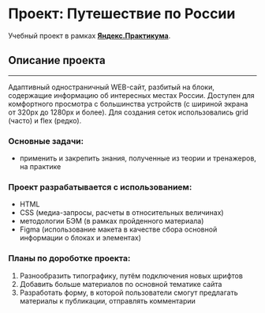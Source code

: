 # Проект: Путешествие по России
Учебный проект в рамках [**Яндекс.Практикума**](https://practicum.yandex.ru/).  

## Описание проекта
---
Адаптивный одностраничный WEB-сайт, разбитый на блоки, содержащие информацию об интересных местах России.
Доступен для комфортного просмотра с большинства устройств (с шириной экрана от 320px до 1280px и более). 
Для создания сеток использовались grid (часто) и flex (редко).

### **Основные задачи:**  
* применить и закрепить знания, полученные из теории и тренажеров, на практике

### **Проект разрабатывается с использованием:**
* HTML 
* CSS (медиа-запросы, расчеты в относительных величинах)
* методологии БЭМ (в рамках пройденного материала)
* Figma (использование макета в качестве сбора основной информации о блоках и элементах)

### **Планы по дороботке проекта:**
1. Разнообразить типографику, путём подключения новых шрифтов
2. Добавить больше материалов по основной тематике сайта
3. Разработать форму, в которой пользователи смогут предлагать материалы к публикации, отправлять комментарии